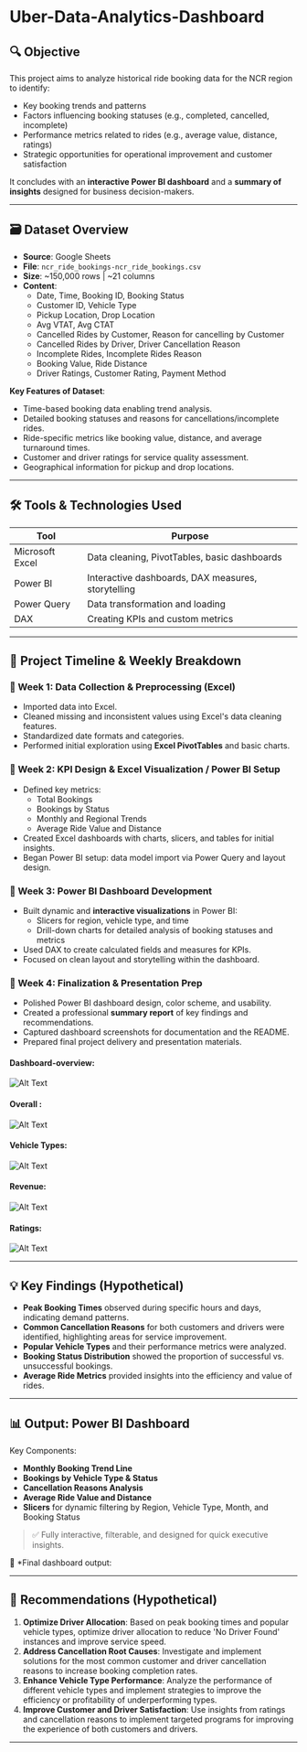 # Uber-Data-Analytics-Dashboard

## 🔍 Objective
This project aims to analyze historical ride booking data for the NCR region to identify:
- Key booking trends and patterns
- Factors influencing booking statuses (e.g., completed, cancelled, incomplete)
- Performance metrics related to rides (e.g., average value, distance, ratings)
- Strategic opportunities for operational improvement and customer satisfaction

It concludes with an **interactive Power BI dashboard** and a **summary of insights** designed for business decision-makers.

---

## 🗃️ Dataset Overview
- **Source**: Google Sheets
- **File**: `ncr_ride_bookings-ncr_ride_bookings.csv`
- **Size**: ~150,000 rows | ~21 columns
- **Content**:
  - Date, Time, Booking ID, Booking Status
  - Customer ID, Vehicle Type
  - Pickup Location, Drop Location
  - Avg VTAT, Avg CTAT
  - Cancelled Rides by Customer, Reason for cancelling by Customer
  - Cancelled Rides by Driver, Driver Cancellation Reason
  - Incomplete Rides, Incomplete Rides Reason
  - Booking Value, Ride Distance
  - Driver Ratings, Customer Rating, Payment Method

**Key Features of Dataset**:
- Time-based booking data enabling trend analysis.
- Detailed booking statuses and reasons for cancellations/incomplete rides.
- Ride-specific metrics like booking value, distance, and average turnaround times.
- Customer and driver ratings for service quality assessment.
- Geographical information for pickup and drop locations.

---

## 🛠️ Tools & Technologies Used
| Tool            | Purpose                                     |
|-----------------|---------------------------------------------|
| Microsoft Excel | Data cleaning, PivotTables, basic dashboards |
| Power BI        | Interactive dashboards, DAX measures, storytelling |
| Power Query     | Data transformation and loading       |
| DAX             | Creating KPIs and custom metrics      |

---

## 📆 Project Timeline & Weekly Breakdown

### 🔹 Week 1: Data Collection & Preprocessing (Excel)
- Imported data into Excel.
- Cleaned missing and inconsistent values using Excel's data cleaning features.
- Standardized date formats and categories.
- Performed initial exploration using **Excel PivotTables** and basic charts.

### 🔹 Week 2: KPI Design & Excel Visualization / Power BI Setup
- Defined key metrics:
  - Total Bookings
  - Bookings by Status
  - Monthly and Regional Trends
  - Average Ride Value and Distance
- Created Excel dashboards with charts, slicers, and tables for initial insights.
- Began Power BI setup: data model import via Power Query and layout design.

### 🔹 Week 3: Power BI Dashboard Development
- Built dynamic and **interactive visualizations** in Power BI:
  - Slicers for region, vehicle type, and time
  - Drill-down charts for detailed analysis of booking statuses and metrics
- Used DAX to create calculated fields and measures for KPIs.
- Focused on clean layout and storytelling within the dashboard.

### 🔹 Week 4: Finalization & Presentation Prep
- Polished Power BI dashboard design, color scheme, and usability.
- Created a professional **summary report** of key findings and recommendations.
- Captured dashboard screenshots for documentation and the README.
- Prepared final project delivery and presentation materials.
#### Dashboard-overview:
![Alt Text](https://github.com/azam-1125/Uber-Data-Analytics-Dashboard/blob/c29953d0037a25597a75b823a357428a606ba369/dashboard.png)
#### Overall :
![Alt Text](https://github.com/azam-1125/Uber-Data-Analytics-Dashboard/blob/41370b0cf1fdd75c008c0cae0e7498546ddb0f78/Overall.png)
#### Vehicle Types:
![Alt Text](https://github.com/azam-1125/Uber-Data-Analytics-Dashboard/blob/9ea3a7f0518cc8733698997593798315e6c11dba/Vehical%20Type.png)
#### Revenue:
![Alt Text](https://github.com/azam-1125/Uber-Data-Analytics-Dashboard/blob/4c887addcb1a948e33cb17f46db05f030a405f22/Revenue.png)
#### Ratings:
![Alt Text](https://github.com/azam-1125/Uber-Data-Analytics-Dashboard/blob/e7d34b907ebbd84a81306433b407edf9fe90159a/Ratings.png)

---

## 💡 Key Findings (Hypothetical)
- **Peak Booking Times** observed during specific hours and days, indicating demand patterns.
- **Common Cancellation Reasons** for both customers and drivers were identified, highlighting areas for service improvement.
- **Popular Vehicle Types** and their performance metrics were analyzed.
- **Booking Status Distribution** showed the proportion of successful vs. unsuccessful bookings.
- **Average Ride Metrics** provided insights into the efficiency and value of rides.

---

## 📊 Output: Power BI Dashboard
Key Components:
- **Monthly Booking Trend Line**
- **Bookings by Vehicle Type & Status**
- **Cancellation Reasons Analysis**
- **Average Ride Value and Distance**
- **Slicers** for dynamic filtering by Region, Vehicle Type, Month, and Booking Status

> ✅ Fully interactive, filterable, and designed for quick executive insights.

📸 *Final dashboard output: 

---

## 📝 Recommendations (Hypothetical)
1.  **Optimize Driver Allocation**: Based on peak booking times and popular vehicle types, optimize driver allocation to reduce 'No Driver Found' instances and improve service speed.
2.  **Address Cancellation Root Causes**: Investigate and implement solutions for the most common customer and driver cancellation reasons to increase booking completion rates.
3.  **Enhance Vehicle Type Performance**: Analyze the performance of different vehicle types and implement strategies to improve the efficiency or profitability of underperforming types.
4.  **Improve Customer and Driver Satisfaction**: Use insights from ratings and cancellation reasons to implement targeted programs for improving the experience of both customers and drivers.

---
